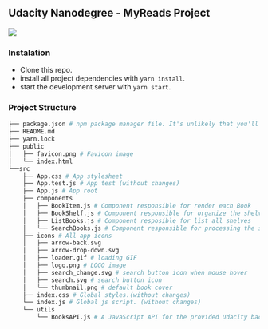 ## Udacity Nanodegree - MyReads Project

<img src="https://github.com/werberth/udacity-react-my-reads-project/blob/master/_assets/demo.gif">

### Instalation
* Clone this repo.
* install all project dependencies with `yarn install`.
* start the development server with `yarn start`.

###  Project Structure
```bash
├── package.json # npm package manager file. It's unlikely that you'll need to modify this.
├── README.md
├── yarn.lock
├── public
│   ├── favicon.png # Favicon image
│   └── index.html
└──src
    ├── App.css # App stylesheet
    ├── App.test.js # App test (without changes)
    ├── App.js # App root
    ├── components
    │   ├── BookItem.js # Component responsible for render each Book
    │   ├── BookShelf.js # Component responsible for organize the shelves
    │   ├── ListBooks.js # Component resposible for list all shelves
    │   └── SearchBooks.js # Component responsible for processing the search
    ├── icons # All app icons
    │   ├── arrow-back.svg
    │   ├── arrow-drop-down.svg
    │   ├── loader.gif # loading GIF
    │   ├── logo.png # LOGO image
    │   ├── search_change.svg # search button icon when mouse hover
    │   ├── search.svg # search button icon
    │   └── thumbnail.png # default book cover
    ├── index.css # Global styles.(without changes)
    └── index.js # Global js script. (without changes)
    └── utils
        └── BooksAPI.js # A JavaScript API for the provided Udacity backend.

